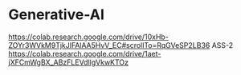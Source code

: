 # Generative-AI
https://colab.research.google.com/drive/10xHb-ZOYr3WVkM9TjkJlFAlAA5HvV_EC#scrollTo=RqGVeSP2LB36
ASS-2
https://colab.research.google.com/drive/1aet-jXFCmWgBX_ABzFLEVdllgVkwKTOz
